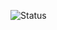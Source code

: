 ![Status](./https://github.com/zzpropheta/zzpropheta/edit/main/README.md](https://github.com/zzpropheta/zzpropheta/blob/main/profile-3d-contrib/profile-night-rainbow.svg))
